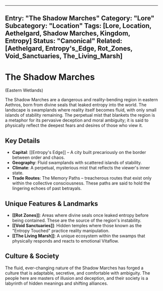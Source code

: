 
---
Entry: "The Shadow Marches"
Category: "Lore"
Subcategory: "Location"
Tags: [Lore, Location, Aethelgard, Shadow Marches, Kingdom, Entropy]
Status: "Canonical"
Related: [Aethelgard, Entropy's_Edge, Rot_Zones, Void_Sanctuaries, The_Living_Marsh]
---

# The Shadow Marches
(Eastern Wetlands)

The Shadow Marches are a dangerous and reality-bending region in eastern Aethros, born from divine seals that leaked entropy into the world. The landscape is swamplands where reality itself becomes fluid, with only small islands of stability remaining. The perpetual mist that blankets the region is a metaphor for its pervasive deception and moral ambiguity; it is said to physically reflect the deepest fears and desires of those who view it.

## Key Details
* **Capital**: [[Entropy's Edge]] – A city built precariously on the border between order and chaos.
* **Geography**: Fluid swamplands with scattered islands of stability.
* **Climate**: A perpetual, mysterious mist that reflects the viewer's inner state.
* **Trade Routes**: The Memory Paths – treacherous routes that exist only within the collective consciousness. These paths are said to hold the lingering echoes of past betrayals.

## Unique Features & Landmarks
* **[[Rot Zones]]**: Areas where divine seals once leaked entropy before being contained. These are the source of the region's instability.
* **[[Void Sanctuaries]]**: Hidden temples where those known as the "Entropy Touched" practice reality manipulation.
* **[[The Living Marsh]]**: A unique ecosystem within the swamps that physically responds and reacts to emotional Vitaflow.

## Culture & Society
The fluid, ever-changing nature of the Shadow Marches has forged a culture that is adaptable, secretive, and comfortable with ambiguity. The people here are masters of illusion and deception, and their society is a labyrinth of hidden meanings and shifting alliances.
